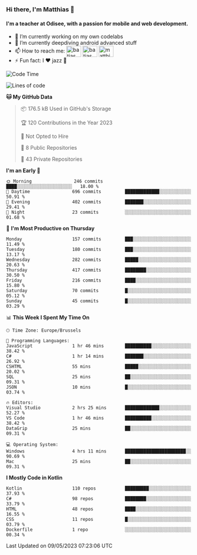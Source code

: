 ### Hi there, I'm Matthias 👋

#### I'm a teacher at Odisee, with a passion for mobile and web development.

- 🔭 I’m currently working on my own codelabs
- 🌱 I’m currently deepdiving android advanced stuff
- 📫 How to reach me: <a href="https://dev.to/batjas" target="_blank"><img align="center" src="https://raw.githubusercontent.com/rahuldkjain/github-profile-readme-generator/master/src/images/icons/Social/devto.svg" alt="batjas" height="30" width="40" /></a>
<a href="https://twitter.com/batjas" target="_blank"><img align="center" src="https://raw.githubusercontent.com/rahuldkjain/github-profile-readme-generator/master/src/images/icons/Social/twitter.svg" alt="batjas" height="30" width="40" /></a>
<a href="https://linkedin.com/in/matthiasdruwé" target="_blank"><img align="center" src="https://raw.githubusercontent.com/rahuldkjain/github-profile-readme-generator/master/src/images/icons/Social/linked-in-alt.svg" alt="matthiasdruwé" height="30" width="40" /></a>
- ⚡ Fun fact: I ❤ jazz 🎷


<!--START_SECTION:waka-->
![Code Time](http://img.shields.io/badge/Code%20Time-711%20hrs%2045%20mins-blue)

![Lines of code](https://img.shields.io/badge/From%20Hello%20World%20I%27ve%20Written-1.5%20million%20lines%20of%20code-blue)

**🐱 My GitHub Data** 

> 📦 176.5 kB Used in GitHub's Storage 
 > 
> 🏆 120 Contributions in the Year 2023
 > 
> 🚫 Not Opted to Hire
 > 
> 📜 8 Public Repositories 
 > 
> 🔑 43 Private Repositories 
 > 
**I'm an Early 🐤** 

```text
🌞 Morning                246 commits         ████░░░░░░░░░░░░░░░░░░░░░   18.00 % 
🌆 Daytime                696 commits         █████████████░░░░░░░░░░░░   50.91 % 
🌃 Evening                402 commits         ███████░░░░░░░░░░░░░░░░░░   29.41 % 
🌙 Night                  23 commits          ░░░░░░░░░░░░░░░░░░░░░░░░░   01.68 % 
```
📅 **I'm Most Productive on Thursday** 

```text
Monday                   157 commits         ███░░░░░░░░░░░░░░░░░░░░░░   11.49 % 
Tuesday                  180 commits         ███░░░░░░░░░░░░░░░░░░░░░░   13.17 % 
Wednesday                282 commits         █████░░░░░░░░░░░░░░░░░░░░   20.63 % 
Thursday                 417 commits         ████████░░░░░░░░░░░░░░░░░   30.50 % 
Friday                   216 commits         ████░░░░░░░░░░░░░░░░░░░░░   15.80 % 
Saturday                 70 commits          █░░░░░░░░░░░░░░░░░░░░░░░░   05.12 % 
Sunday                   45 commits          █░░░░░░░░░░░░░░░░░░░░░░░░   03.29 % 
```


📊 **This Week I Spent My Time On** 

```text
🕑︎ Time Zone: Europe/Brussels

💬 Programming Languages: 
JavaScript               1 hr 46 mins        ██████████░░░░░░░░░░░░░░░   38.42 % 
C#                       1 hr 14 mins        ███████░░░░░░░░░░░░░░░░░░   26.92 % 
CSHTML                   55 mins             █████░░░░░░░░░░░░░░░░░░░░   20.02 % 
SQL                      25 mins             ██░░░░░░░░░░░░░░░░░░░░░░░   09.31 % 
JSON                     10 mins             █░░░░░░░░░░░░░░░░░░░░░░░░   03.74 % 

🔥 Editors: 
Visual Studio            2 hrs 25 mins       █████████████░░░░░░░░░░░░   52.27 % 
VS Code                  1 hr 46 mins        ██████████░░░░░░░░░░░░░░░   38.42 % 
DataGrip                 25 mins             ██░░░░░░░░░░░░░░░░░░░░░░░   09.31 % 

💻 Operating System: 
Windows                  4 hrs 11 mins       ███████████████████████░░   90.69 % 
Mac                      25 mins             ██░░░░░░░░░░░░░░░░░░░░░░░   09.31 % 
```

**I Mostly Code in Kotlin** 

```text
Kotlin                   110 repos           █████████░░░░░░░░░░░░░░░░   37.93 % 
C#                       98 repos            ████████░░░░░░░░░░░░░░░░░   33.79 % 
HTML                     48 repos            ████░░░░░░░░░░░░░░░░░░░░░   16.55 % 
CSS                      11 repos            █░░░░░░░░░░░░░░░░░░░░░░░░   03.79 % 
Dockerfile               1 repo              ░░░░░░░░░░░░░░░░░░░░░░░░░   00.34 % 
```




 Last Updated on 09/05/2023 07:23:06 UTC
<!--END_SECTION:waka-->
